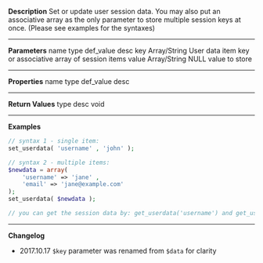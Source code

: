 **Description**
Set or update user session data. You may also put an associative array as the only parameter to store multiple session keys at once. (Please see examples for the syntaxes)

--------
**Parameters**
name	type	def_value	desc
key	Array/String		User data item key or associative array of session items
value	Array/String	NULL	value to store

--------
**Properties**
name	type	def_value	desc


--------
**Return Values**
type	desc
void

--------
**Examples**

```php
// syntax 1 - single item: 
set_userdata( 'username' , 'john' );

// syntax 2 - multiple items:
$newdata = array( 
	'username' => 'jane' ,
	'email' => 'jane@example.com'
);
set_userdata( $newdata );

// you can get the session data by: get_userdata('username') and get_userdata('email')

```

--------
**Changelog**
- 2017.10.17
	`$key` parameter was renamed from `$data` for clarity
